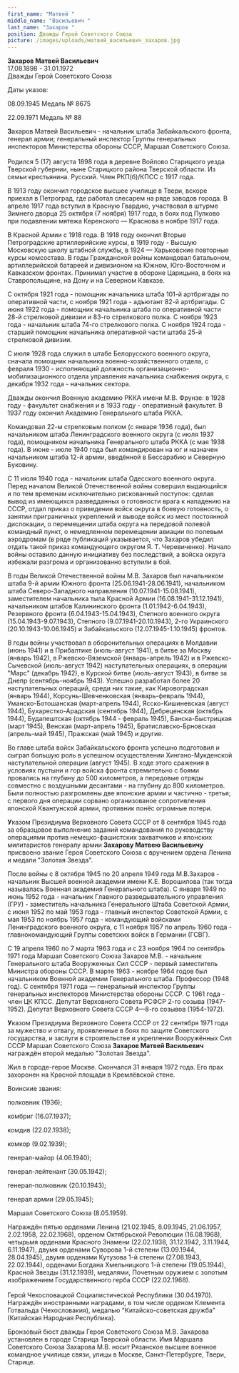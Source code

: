 ```yaml
---
first_name: "Матвей "
middle_name: "Васильевич "
last_name: "Захаров "
position: Дважды Герой Советского Союза
picture: /images/uploads/матвей_васильевич_захаров.jpg
---
```

<!--\[if gte mso 9]><xml>
 <o:OfficeDocumentSettings>
  <o:TargetScreenSize>800x600</o:TargetScreenSize>
 </o:OfficeDocumentSettings>
</xml><!\[endif]-->

<!--\[if gte mso 9]><xml>
 <w:WordDocument>
  <w:View>Normal</w:View>
  <w:Zoom>0</w:Zoom>
  <w:TrackMoves/>
  <w:TrackFormatting/>
  <w:PunctuationKerning/>
  <w:ValidateAgainstSchemas/>
  <w:SaveIfXMLInvalid>false</w:SaveIfXMLInvalid>
  <w:IgnoreMixedContent>false</w:IgnoreMixedContent>
  <w:AlwaysShowPlaceholderText>false</w:AlwaysShowPlaceholderText>
  <w:DoNotPromoteQF/>
  <w:LidThemeOther>RU</w:LidThemeOther>
  <w:LidThemeAsian>X-NONE</w:LidThemeAsian>
  <w:LidThemeComplexScript>X-NONE</w:LidThemeComplexScript>
  <w:Compatibility>
   <w:BreakWrappedTables/>
   <w:SnapToGridInCell/>
   <w:WrapTextWithPunct/>
   <w:UseAsianBreakRules/>
   <w:DontGrowAutofit/>
   <w:SplitPgBreakAndParaMark/>
   <w:EnableOpenTypeKerning/>
   <w:DontFlipMirrorIndents/>
   <w:OverrideTableStyleHps/>
  </w:Compatibility>
  <w:BrowserLevel>MicrosoftInternetExplorer4</w:BrowserLevel>
  <m:mathPr>
   <m:mathFont m:val="Cambria Math"/>
   <m:brkBin m:val="before"/>
   <m:brkBinSub m:val="&#45;-"/>
   <m:smallFrac m:val="off"/>
   <m:dispDef/>
   <m:lMargin m:val="0"/>
   <m:rMargin m:val="0"/>
   <m:defJc m:val="centerGroup"/>
   <m:wrapIndent m:val="1440"/>
   <m:intLim m:val="subSup"/>
   <m:naryLim m:val="undOvr"/>
  </m:mathPr></w:WordDocument>
</xml><!\[endif]-->

<!--\[if gte mso 9]><xml>
 <w:LatentStyles DefLockedState="false" DefUnhideWhenUsed="true"
  DefSemiHidden="true" DefQFormat="false" DefPriority="99"
  LatentStyleCount="267">
  <w:LsdException Locked="false" Priority="0" SemiHidden="false"
   UnhideWhenUsed="false" QFormat="true" Name="Normal"/>
  <w:LsdException Locked="false" Priority="9" SemiHidden="false"
   UnhideWhenUsed="false" QFormat="true" Name="heading 1"/>
  <w:LsdException Locked="false" Priority="9" QFormat="true" Name="heading 2"/>
  <w:LsdException Locked="false" Priority="9" QFormat="true" Name="heading 3"/>
  <w:LsdException Locked="false" Priority="9" QFormat="true" Name="heading 4"/>
  <w:LsdException Locked="false" Priority="9" QFormat="true" Name="heading 5"/>
  <w:LsdException Locked="false" Priority="9" QFormat="true" Name="heading 6"/>
  <w:LsdException Locked="false" Priority="9" QFormat="true" Name="heading 7"/>
  <w:LsdException Locked="false" Priority="9" QFormat="true" Name="heading 8"/>
  <w:LsdException Locked="false" Priority="9" QFormat="true" Name="heading 9"/>
  <w:LsdException Locked="false" Priority="39" Name="toc 1"/>
  <w:LsdException Locked="false" Priority="39" Name="toc 2"/>
  <w:LsdException Locked="false" Priority="39" Name="toc 3"/>
  <w:LsdException Locked="false" Priority="39" Name="toc 4"/>
  <w:LsdException Locked="false" Priority="39" Name="toc 5"/>
  <w:LsdException Locked="false" Priority="39" Name="toc 6"/>
  <w:LsdException Locked="false" Priority="39" Name="toc 7"/>
  <w:LsdException Locked="false" Priority="39" Name="toc 8"/>
  <w:LsdException Locked="false" Priority="39" Name="toc 9"/>
  <w:LsdException Locked="false" Priority="35" QFormat="true" Name="caption"/>
  <w:LsdException Locked="false" Priority="10" SemiHidden="false"
   UnhideWhenUsed="false" QFormat="true" Name="Title"/>
  <w:LsdException Locked="false" Priority="0" Name="Default Paragraph Font"/>
  <w:LsdException Locked="false" Priority="11" SemiHidden="false"
   UnhideWhenUsed="false" QFormat="true" Name="Subtitle"/>
  <w:LsdException Locked="false" Priority="0" SemiHidden="false"
   UnhideWhenUsed="false" QFormat="true" Name="Strong"/>
  <w:LsdException Locked="false" Priority="20" SemiHidden="false"
   UnhideWhenUsed="false" QFormat="true" Name="Emphasis"/>
  <w:LsdException Locked="false" Priority="59" SemiHidden="false"
   UnhideWhenUsed="false" Name="Table Grid"/>
  <w:LsdException Locked="false" UnhideWhenUsed="false" Name="Placeholder Text"/>
  <w:LsdException Locked="false" Priority="1" SemiHidden="false"
   UnhideWhenUsed="false" QFormat="true" Name="No Spacing"/>
  <w:LsdException Locked="false" Priority="60" SemiHidden="false"
   UnhideWhenUsed="false" Name="Light Shading"/>
  <w:LsdException Locked="false" Priority="61" SemiHidden="false"
   UnhideWhenUsed="false" Name="Light List"/>
  <w:LsdException Locked="false" Priority="62" SemiHidden="false"
   UnhideWhenUsed="false" Name="Light Grid"/>
  <w:LsdException Locked="false" Priority="63" SemiHidden="false"
   UnhideWhenUsed="false" Name="Medium Shading 1"/>
  <w:LsdException Locked="false" Priority="64" SemiHidden="false"
   UnhideWhenUsed="false" Name="Medium Shading 2"/>
  <w:LsdException Locked="false" Priority="65" SemiHidden="false"
   UnhideWhenUsed="false" Name="Medium List 1"/>
  <w:LsdException Locked="false" Priority="66" SemiHidden="false"
   UnhideWhenUsed="false" Name="Medium List 2"/>
  <w:LsdException Locked="false" Priority="67" SemiHidden="false"
   UnhideWhenUsed="false" Name="Medium Grid 1"/>
  <w:LsdException Locked="false" Priority="68" SemiHidden="false"
   UnhideWhenUsed="false" Name="Medium Grid 2"/>
  <w:LsdException Locked="false" Priority="69" SemiHidden="false"
   UnhideWhenUsed="false" Name="Medium Grid 3"/>
  <w:LsdException Locked="false" Priority="70" SemiHidden="false"
   UnhideWhenUsed="false" Name="Dark List"/>
  <w:LsdException Locked="false" Priority="71" SemiHidden="false"
   UnhideWhenUsed="false" Name="Colorful Shading"/>
  <w:LsdException Locked="false" Priority="72" SemiHidden="false"
   UnhideWhenUsed="false" Name="Colorful List"/>
  <w:LsdException Locked="false" Priority="73" SemiHidden="false"
   UnhideWhenUsed="false" Name="Colorful Grid"/>
  <w:LsdException Locked="false" Priority="60" SemiHidden="false"
   UnhideWhenUsed="false" Name="Light Shading Accent 1"/>
  <w:LsdException Locked="false" Priority="61" SemiHidden="false"
   UnhideWhenUsed="false" Name="Light List Accent 1"/>
  <w:LsdException Locked="false" Priority="62" SemiHidden="false"
   UnhideWhenUsed="false" Name="Light Grid Accent 1"/>
  <w:LsdException Locked="false" Priority="63" SemiHidden="false"
   UnhideWhenUsed="false" Name="Medium Shading 1 Accent 1"/>
  <w:LsdException Locked="false" Priority="64" SemiHidden="false"
   UnhideWhenUsed="false" Name="Medium Shading 2 Accent 1"/>
  <w:LsdException Locked="false" Priority="65" SemiHidden="false"
   UnhideWhenUsed="false" Name="Medium List 1 Accent 1"/>
  <w:LsdException Locked="false" UnhideWhenUsed="false" Name="Revision"/>
  <w:LsdException Locked="false" Priority="34" SemiHidden="false"
   UnhideWhenUsed="false" QFormat="true" Name="List Paragraph"/>
  <w:LsdException Locked="false" Priority="29" SemiHidden="false"
   UnhideWhenUsed="false" QFormat="true" Name="Quote"/>
  <w:LsdException Locked="false" Priority="30" SemiHidden="false"
   UnhideWhenUsed="false" QFormat="true" Name="Intense Quote"/>
  <w:LsdException Locked="false" Priority="66" SemiHidden="false"
   UnhideWhenUsed="false" Name="Medium List 2 Accent 1"/>
  <w:LsdException Locked="false" Priority="67" SemiHidden="false"
   UnhideWhenUsed="false" Name="Medium Grid 1 Accent 1"/>
  <w:LsdException Locked="false" Priority="68" SemiHidden="false"
   UnhideWhenUsed="false" Name="Medium Grid 2 Accent 1"/>
  <w:LsdException Locked="false" Priority="69" SemiHidden="false"
   UnhideWhenUsed="false" Name="Medium Grid 3 Accent 1"/>
  <w:LsdException Locked="false" Priority="70" SemiHidden="false"
   UnhideWhenUsed="false" Name="Dark List Accent 1"/>
  <w:LsdException Locked="false" Priority="71" SemiHidden="false"
   UnhideWhenUsed="false" Name="Colorful Shading Accent 1"/>
  <w:LsdException Locked="false" Priority="72" SemiHidden="false"
   UnhideWhenUsed="false" Name="Colorful List Accent 1"/>
  <w:LsdException Locked="false" Priority="73" SemiHidden="false"
   UnhideWhenUsed="false" Name="Colorful Grid Accent 1"/>
  <w:LsdException Locked="false" Priority="60" SemiHidden="false"
   UnhideWhenUsed="false" Name="Light Shading Accent 2"/>
  <w:LsdException Locked="false" Priority="61" SemiHidden="false"
   UnhideWhenUsed="false" Name="Light List Accent 2"/>
  <w:LsdException Locked="false" Priority="62" SemiHidden="false"
   UnhideWhenUsed="false" Name="Light Grid Accent 2"/>
  <w:LsdException Locked="false" Priority="63" SemiHidden="false"
   UnhideWhenUsed="false" Name="Medium Shading 1 Accent 2"/>
  <w:LsdException Locked="false" Priority="64" SemiHidden="false"
   UnhideWhenUsed="false" Name="Medium Shading 2 Accent 2"/>
  <w:LsdException Locked="false" Priority="65" SemiHidden="false"
   UnhideWhenUsed="false" Name="Medium List 1 Accent 2"/>
  <w:LsdException Locked="false" Priority="66" SemiHidden="false"
   UnhideWhenUsed="false" Name="Medium List 2 Accent 2"/>
  <w:LsdException Locked="false" Priority="67" SemiHidden="false"
   UnhideWhenUsed="false" Name="Medium Grid 1 Accent 2"/>
  <w:LsdException Locked="false" Priority="68" SemiHidden="false"
   UnhideWhenUsed="false" Name="Medium Grid 2 Accent 2"/>
  <w:LsdException Locked="false" Priority="69" SemiHidden="false"
   UnhideWhenUsed="false" Name="Medium Grid 3 Accent 2"/>
  <w:LsdException Locked="false" Priority="70" SemiHidden="false"
   UnhideWhenUsed="false" Name="Dark List Accent 2"/>
  <w:LsdException Locked="false" Priority="71" SemiHidden="false"
   UnhideWhenUsed="false" Name="Colorful Shading Accent 2"/>
  <w:LsdException Locked="false" Priority="72" SemiHidden="false"
   UnhideWhenUsed="false" Name="Colorful List Accent 2"/>
  <w:LsdException Locked="false" Priority="73" SemiHidden="false"
   UnhideWhenUsed="false" Name="Colorful Grid Accent 2"/>
  <w:LsdException Locked="false" Priority="60" SemiHidden="false"
   UnhideWhenUsed="false" Name="Light Shading Accent 3"/>
  <w:LsdException Locked="false" Priority="61" SemiHidden="false"
   UnhideWhenUsed="false" Name="Light List Accent 3"/>
  <w:LsdException Locked="false" Priority="62" SemiHidden="false"
   UnhideWhenUsed="false" Name="Light Grid Accent 3"/>
  <w:LsdException Locked="false" Priority="63" SemiHidden="false"
   UnhideWhenUsed="false" Name="Medium Shading 1 Accent 3"/>
  <w:LsdException Locked="false" Priority="64" SemiHidden="false"
   UnhideWhenUsed="false" Name="Medium Shading 2 Accent 3"/>
  <w:LsdException Locked="false" Priority="65" SemiHidden="false"
   UnhideWhenUsed="false" Name="Medium List 1 Accent 3"/>
  <w:LsdException Locked="false" Priority="66" SemiHidden="false"
   UnhideWhenUsed="false" Name="Medium List 2 Accent 3"/>
  <w:LsdException Locked="false" Priority="67" SemiHidden="false"
   UnhideWhenUsed="false" Name="Medium Grid 1 Accent 3"/>
  <w:LsdException Locked="false" Priority="68" SemiHidden="false"
   UnhideWhenUsed="false" Name="Medium Grid 2 Accent 3"/>
  <w:LsdException Locked="false" Priority="69" SemiHidden="false"
   UnhideWhenUsed="false" Name="Medium Grid 3 Accent 3"/>
  <w:LsdException Locked="false" Priority="70" SemiHidden="false"
   UnhideWhenUsed="false" Name="Dark List Accent 3"/>
  <w:LsdException Locked="false" Priority="71" SemiHidden="false"
   UnhideWhenUsed="false" Name="Colorful Shading Accent 3"/>
  <w:LsdException Locked="false" Priority="72" SemiHidden="false"
   UnhideWhenUsed="false" Name="Colorful List Accent 3"/>
  <w:LsdException Locked="false" Priority="73" SemiHidden="false"
   UnhideWhenUsed="false" Name="Colorful Grid Accent 3"/>
  <w:LsdException Locked="false" Priority="60" SemiHidden="false"
   UnhideWhenUsed="false" Name="Light Shading Accent 4"/>
  <w:LsdException Locked="false" Priority="61" SemiHidden="false"
   UnhideWhenUsed="false" Name="Light List Accent 4"/>
  <w:LsdException Locked="false" Priority="62" SemiHidden="false"
   UnhideWhenUsed="false" Name="Light Grid Accent 4"/>
  <w:LsdException Locked="false" Priority="63" SemiHidden="false"
   UnhideWhenUsed="false" Name="Medium Shading 1 Accent 4"/>
  <w:LsdException Locked="false" Priority="64" SemiHidden="false"
   UnhideWhenUsed="false" Name="Medium Shading 2 Accent 4"/>
  <w:LsdException Locked="false" Priority="65" SemiHidden="false"
   UnhideWhenUsed="false" Name="Medium List 1 Accent 4"/>
  <w:LsdException Locked="false" Priority="66" SemiHidden="false"
   UnhideWhenUsed="false" Name="Medium List 2 Accent 4"/>
  <w:LsdException Locked="false" Priority="67" SemiHidden="false"
   UnhideWhenUsed="false" Name="Medium Grid 1 Accent 4"/>
  <w:LsdException Locked="false" Priority="68" SemiHidden="false"
   UnhideWhenUsed="false" Name="Medium Grid 2 Accent 4"/>
  <w:LsdException Locked="false" Priority="69" SemiHidden="false"
   UnhideWhenUsed="false" Name="Medium Grid 3 Accent 4"/>
  <w:LsdException Locked="false" Priority="70" SemiHidden="false"
   UnhideWhenUsed="false" Name="Dark List Accent 4"/>
  <w:LsdException Locked="false" Priority="71" SemiHidden="false"
   UnhideWhenUsed="false" Name="Colorful Shading Accent 4"/>
  <w:LsdException Locked="false" Priority="72" SemiHidden="false"
   UnhideWhenUsed="false" Name="Colorful List Accent 4"/>
  <w:LsdException Locked="false" Priority="73" SemiHidden="false"
   UnhideWhenUsed="false" Name="Colorful Grid Accent 4"/>
  <w:LsdException Locked="false" Priority="60" SemiHidden="false"
   UnhideWhenUsed="false" Name="Light Shading Accent 5"/>
  <w:LsdException Locked="false" Priority="61" SemiHidden="false"
   UnhideWhenUsed="false" Name="Light List Accent 5"/>
  <w:LsdException Locked="false" Priority="62" SemiHidden="false"
   UnhideWhenUsed="false" Name="Light Grid Accent 5"/>
  <w:LsdException Locked="false" Priority="63" SemiHidden="false"
   UnhideWhenUsed="false" Name="Medium Shading 1 Accent 5"/>
  <w:LsdException Locked="false" Priority="64" SemiHidden="false"
   UnhideWhenUsed="false" Name="Medium Shading 2 Accent 5"/>
  <w:LsdException Locked="false" Priority="65" SemiHidden="false"
   UnhideWhenUsed="false" Name="Medium List 1 Accent 5"/>
  <w:LsdException Locked="false" Priority="66" SemiHidden="false"
   UnhideWhenUsed="false" Name="Medium List 2 Accent 5"/>
  <w:LsdException Locked="false" Priority="67" SemiHidden="false"
   UnhideWhenUsed="false" Name="Medium Grid 1 Accent 5"/>
  <w:LsdException Locked="false" Priority="68" SemiHidden="false"
   UnhideWhenUsed="false" Name="Medium Grid 2 Accent 5"/>
  <w:LsdException Locked="false" Priority="69" SemiHidden="false"
   UnhideWhenUsed="false" Name="Medium Grid 3 Accent 5"/>
  <w:LsdException Locked="false" Priority="70" SemiHidden="false"
   UnhideWhenUsed="false" Name="Dark List Accent 5"/>
  <w:LsdException Locked="false" Priority="71" SemiHidden="false"
   UnhideWhenUsed="false" Name="Colorful Shading Accent 5"/>
  <w:LsdException Locked="false" Priority="72" SemiHidden="false"
   UnhideWhenUsed="false" Name="Colorful List Accent 5"/>
  <w:LsdException Locked="false" Priority="73" SemiHidden="false"
   UnhideWhenUsed="false" Name="Colorful Grid Accent 5"/>
  <w:LsdException Locked="false" Priority="60" SemiHidden="false"
   UnhideWhenUsed="false" Name="Light Shading Accent 6"/>
  <w:LsdException Locked="false" Priority="61" SemiHidden="false"
   UnhideWhenUsed="false" Name="Light List Accent 6"/>
  <w:LsdException Locked="false" Priority="62" SemiHidden="false"
   UnhideWhenUsed="false" Name="Light Grid Accent 6"/>
  <w:LsdException Locked="false" Priority="63" SemiHidden="false"
   UnhideWhenUsed="false" Name="Medium Shading 1 Accent 6"/>
  <w:LsdException Locked="false" Priority="64" SemiHidden="false"
   UnhideWhenUsed="false" Name="Medium Shading 2 Accent 6"/>
  <w:LsdException Locked="false" Priority="65" SemiHidden="false"
   UnhideWhenUsed="false" Name="Medium List 1 Accent 6"/>
  <w:LsdException Locked="false" Priority="66" SemiHidden="false"
   UnhideWhenUsed="false" Name="Medium List 2 Accent 6"/>
  <w:LsdException Locked="false" Priority="67" SemiHidden="false"
   UnhideWhenUsed="false" Name="Medium Grid 1 Accent 6"/>
  <w:LsdException Locked="false" Priority="68" SemiHidden="false"
   UnhideWhenUsed="false" Name="Medium Grid 2 Accent 6"/>
  <w:LsdException Locked="false" Priority="69" SemiHidden="false"
   UnhideWhenUsed="false" Name="Medium Grid 3 Accent 6"/>
  <w:LsdException Locked="false" Priority="70" SemiHidden="false"
   UnhideWhenUsed="false" Name="Dark List Accent 6"/>
  <w:LsdException Locked="false" Priority="71" SemiHidden="false"
   UnhideWhenUsed="false" Name="Colorful Shading Accent 6"/>
  <w:LsdException Locked="false" Priority="72" SemiHidden="false"
   UnhideWhenUsed="false" Name="Colorful List Accent 6"/>
  <w:LsdException Locked="false" Priority="73" SemiHidden="false"
   UnhideWhenUsed="false" Name="Colorful Grid Accent 6"/>
  <w:LsdException Locked="false" Priority="19" SemiHidden="false"
   UnhideWhenUsed="false" QFormat="true" Name="Subtle Emphasis"/>
  <w:LsdException Locked="false" Priority="21" SemiHidden="false"
   UnhideWhenUsed="false" QFormat="true" Name="Intense Emphasis"/>
  <w:LsdException Locked="false" Priority="31" SemiHidden="false"
   UnhideWhenUsed="false" QFormat="true" Name="Subtle Reference"/>
  <w:LsdException Locked="false" Priority="32" SemiHidden="false"
   UnhideWhenUsed="false" QFormat="true" Name="Intense Reference"/>
  <w:LsdException Locked="false" Priority="33" SemiHidden="false"
   UnhideWhenUsed="false" QFormat="true" Name="Book Title"/>
  <w:LsdException Locked="false" Priority="37" Name="Bibliography"/>
  <w:LsdException Locked="false" Priority="39" QFormat="true" Name="TOC Heading"/>
 </w:LatentStyles>
</xml><!\[endif]-->

<!--\[if !mso]><object
 classid="clsid:38481807-CA0E-42D2-BF39-B33AF135CC4D" id=ieooui></object>
<style>
st1\:*{behavior:url(#ieooui) }
</style>
<!\[endif]-->

<!--\[if gte mso 10]>
<style>
 /* Style Definitions */
 table.MsoNormalTable
	{mso-style-name:"Обычная таблица";
	mso-tstyle-rowband-size:0;
	mso-tstyle-colband-size:0;
	mso-style-noshow:yes;
	mso-style-priority:99;
	mso-style-parent:"";
	mso-padding-alt:0cm 5.4pt 0cm 5.4pt;
	mso-para-margin:0cm;
	mso-para-margin-bottom:.0001pt;
	mso-pagination:widow-orphan;
	font-size:10.0pt;
	font-family:"Times New Roman","serif";}
</style>
<!\[endif]-->

<!--StartFragment-->

**Захаров Матвей Васильевич**\
17.08.1898 - 31.01.1972\
Дважды Герой Советского Союза

Даты указов:

08.09.1945 Медаль № 8675

22.09.1971 Медаль № 88

**З**ахаров Матвей Васильевич - начальник штаба Забайкальского фронта, генерал армии; генеральный инспектор Группы генеральных инспекторов Министерства обороны СССР, Маршал Советского Союза.\
\
Родился 5 (17) августа 1898 года в деревне Войлово Старицкого уезда Тверской губернии, ныне Старицкого района Тверской области. Из семьи крестьянина. Русский. Член РКП(б)/КПСС с 1917 года.

В 1913 году окончил городское высшее училище в Твери, вскоре приехал в Петроград, где работал слесарем на ряде заводов города. В апреле 1917 года вступил в Красную Гвардию, участвовал в штурме Зимнего дворца 25 октября (7 ноября) 1917 года, в боях под Пулково при подавлении мятежа Керенского — Краснова в ноябре 1917 года.

В Красной Армии с 1918 года. В 1918 году окончил Вторые Петроградские артиллерийские курсы, в 1919 году - Высшую Московскую школу штабной службы, в 1924 — Харьковские повторные курсы комсостава. В годы Гражданской войны командовал батальоном, артиллерийской батареей и дивизионом на Южном, Юго-Восточном и Кавказском фронтах. Принимал участие в обороне Царицына, в боях на Ставропольщине, на Дону и на Северном Кавказе.

С октября 1921 года - помощник начальника штаба 101-й артбригады по оперативной части, с ноября 1921 года - адъютант 82-й артбригады. С июня 1922 года - помощник начальника штаба по оперативной части 28-й стрелковой дивизии и 83-го стрелкового полка. С ноября 1923 года - начальник штаба 74-го стрелкового полка. С ноября 1924 года - старший помощник начальника оперативной части штаба 25-й стрелковой дивизии.

С июля 1928 года служил в штабе Белорусского военного округа, сначала помощник начальника военно-хозяйственного отдела, с февраля 1930 - исполняющий должность организационно-мобилизационного отдела управления начальника снабжения округа, с декабря 1932 года - начальник сектора.

Дважды окончил Военную академию РККА имени М.В. Фрунзе: в 1928 году - факультет снабжения и в 1933 году - оперативный факультет. В 1937 году окончил Академию Генерального штаба РККА.

Командовал 22-м стрелковым полком (с января 1936 года), был начальником штаба Ленинградского военного округа (с июля 1937 года), помощником начальника Генерального штаба РККА (с мая 1938 года). В июне - июле 1940 года был командирован на юг и назначен начальником штаба 12-й армии, введённой в Бессарабию и Северную Буковину.

C 11 июля 1940 года - начальник штаба Одесского военного округа. Перед началом Великой Отечественной войны совершил выдающийся и по тем временам исключительно рискованный поступок: сделав вывод из имеющихся разведданных о готовности врага к нападению на СССР, отдал приказ о приведении войск округа в боевую готовность, о занятии приграничных укреплений и выводе войск из мест постоянной дислокации, о перемещении штаба округа на передовой полевой командный пункт, о немедленном перемещении авиации по полевым аэродромам (в ряде публикаций указывается, что Захаров убедил отдать такой приказ командующего округом Я. Т. Черевиченко). Начало войны оставило данную инициативу без последствий, а войска округа избежали разгрома и организованно вступили в бой.

В годы Великой Отечественной войны М.В. Захаров был начальником штаба 9-й армии Южного фронта (25.06.1941-28.06.1941), начальником штаба Северо-Западного направления (10.07.1941-15.08.1941), заместителем начальника тыла Красной Армии (16.08.1941-31.12.1941), начальником штабов Калининского фронта (1.01.1942-6.04.1943), Резервного фронта (6.04.1943-15.04.1943), Степного военного округа (15.04.1943-9.07.1943), Степного (9.07.1941-20.10.1943), 2-го Украинского (20.10.1943-10.06.1945) и Забайкальского (12.07.1945-1.10.1945) фронтов.

В годы войны участвовал в оборонительных операциях в Молдавии (июнь 1941) и в Прибалтике (июль-август 1941), в битве за Москву (январь 1942), в Ржевско-Вяземской (январь-апрель 1942) и в Ржевско-Сычевской (июль-август 1942) наступательных операциях, в операции "Марс" (декабрь 1942), в Курской битве (июль-август 1943), в битве за Днепр (сентябрь-ноябрь 1943). Успешно разработал более 20 наступательных операций, среди них такие, как Кировоградская (январь 1944), Корсунь-Шевченковская (январь-февраль 1944), Уманско-Ботошанская (март-апрель 1944), Ясско-Кишиневская (август 1944), Бухарестко-Арадская (сентябрь 1944), Дебреценская (октябрь 1944), Будапештская (октябрь 1944 - февраль 1945), Банска-Быстрицкая (март 1945), Венская (март-апрель 1945), Братиславско-Брновская (апрель-май 1945), Пражская (май 1945) и другие.

Во главе штаба войск Забайкальского фронта успешно подготовил и сыграл большую роль в успешном осуществлении Хингано-Мукденской наступательной операции (август 1945). В ходе этого сражения в условиях пустыни и гор войска фронта стремительно с боями провались на глубину до 500 километров, а передовые отряды совместно с воздушными десантами - на глубину до 800 километров. Были полностью разгромлены две японские армии и частично - третья; с первого дня операции сорвано организованое сопротивления японской Квантунской армии, противник понёс огромные потери.

**У**казом Президиума Верховного Совета СССР от 8 сентября 1945 года за образцовое выполнение заданий командования по руководству операциями против немецко-фашистских захватчиков и японских милитаристов генералу армии **Захарову Матвею Васильевичу** присвоено звание Героя Советского Союза с вручением ордена Ленина и медали "Золотая Звезда".

После войны с 8 октября 1945 по 20 апреля 1949 года М.В.Захаров - начальник Высшей военной академии имени К.Е. Ворошилова (так тогда называлась Военная академия Генерального штаба). С января 1949 по июнь 1952 года - начальник Главного разведывательного управления (ГРУ) - заместитель начальника Генерального Штаба Советской Армии, с июня 1952 по май 1953 года - главный инспектор Советской Армии, с мая 1953 по ноябрь 1957 года - командующий войсками Ленинградского военного округа, с 11 ноября 1957 по апрель 1960 года - главнокомандующий Группы советских войск в Германии (ГСВГ).

С 19 апреля 1960 по 7 марта 1963 года и с 23 ноября 1964 по сентябрь 1971 года Маршал Советского Союза Захаров М.В. - начальник Генерального штаба Вооруженных Сил СССР - первый заместитель Министра обороны СССР. В марте 1963 - ноябре 1964 годов был начальником Военной академии Генерального штаба. Профессор (1948 год). С сентября 1971 года — генеральный инспектор Группы генеральных инспекторов Министерства обороны СССР. C 1961 года - член ЦК КПСС. Депутат Верховного Совета РСФСР 2-го созыва (1947-1952). Депутат Верховного Совета СССР 4—8-го созывов (1954-1972).

**У**казом Президиума Верховного Совета СССР от 22 сентября 1971 года за мужество и отвагу, проявленные в боях по защите Советского государства, и заслуги в строительстве и укреплении Вооружённых Сил СССР Маршал Советского Союза **Захаров Матвей Васильевич** награждён второй медалью "Золотая Звезда".

Жил в городе-герое Москве. Скончался 31 января 1972 года. Его прах захоронен на Красной площади в Кремлёвской стене.

Воинские звания:

полковник (1936);

комбриг (16.07.1937);

комдив (22.02.1938);

комкор (9.02.1939);

генерал-майор (4.06.1940);

генерал-лейтенант (30.05.1942);

генерал-полковник (20.10.1943);

генерал армии (29.05.1945);

Маршал Советского Союза (8.05.1959).

Награждён пятью орденами Ленина (21.02.1945, 8.09.1945, 21.06.1957, 2.02.1958, 22.02.1968), орденом Октябрьской Революции (16.08.1968), четырьмя орденами Красного Знамени (22.02.1938, 31.12.1942, 3.11.1944, 6.11.1947), двумя орденами Суворова 1-й степени (13.09.1944, 28.04.1945), двумя орденами Кутузова 1-й степени (27.08.1943, 22.02.1944), орденами Богдана Хмельницкого 1-й степени (19.05.1944), Красной Звезды (31.12.1939), медалями, Почетным оружием с золотым изображением Государственного герба СССР (22.02.1968).\
\
Герой Чехословацкой Социалистической Республики (30.04.1970). Награждён иностранными наградами, в том числе орденом Клемента Готвальда (Чехословакия), медалью "Китайско-советская дружба" (Китайская Народная Республика).

Бронзовый бюст дважды Героя Советского Союза М.В. Захарова установлен в городе Старица Тверской области. Имя Маршала Советского Союза Захарова М.В. носит Рязанское высшее военное командное училище связи, улицы в Москве, Санкт-Петербурге, Твери, Старице.

<!--EndFragment-->